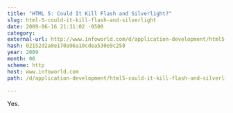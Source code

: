 ```yaml
---
title: "HTML 5: Could It Kill Flash and Silverlight?"
slug: html-5-could-it-kill-flash-and-silverlight
date: 2009-06-16 21:31:02 -0500
category: 
external-url: http://www.infoworld.com/d/application-development/html5-could-it-kill-flash-and-silverlight-291
hash: 02152d2a8e170a96a10cdea530e9c258
year: 2009
month: 06
scheme: http
host: www.infoworld.com
path: /d/application-development/html5-could-it-kill-flash-and-silverlight-291

---
```


Yes.
